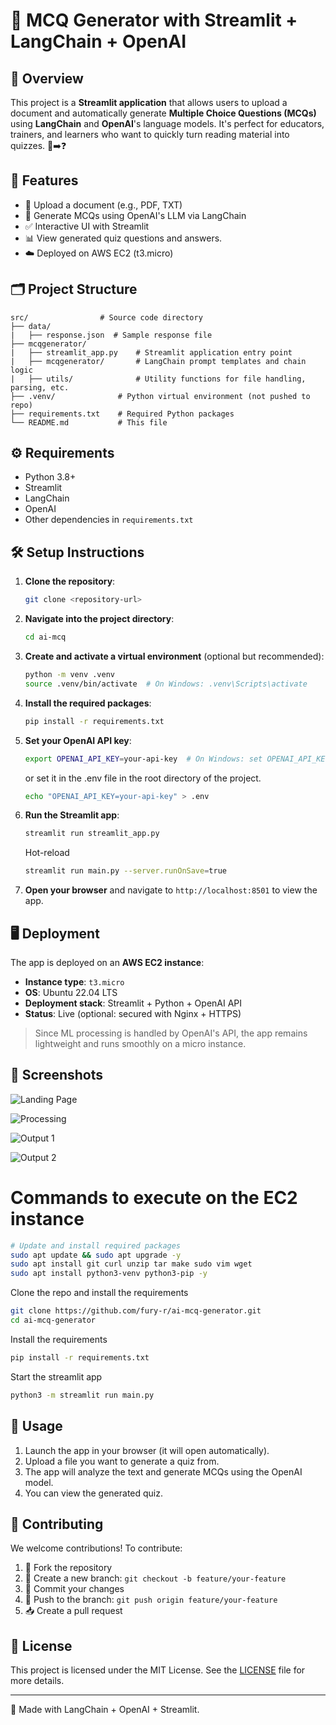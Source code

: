 # 🧠 MCQ Generator with Streamlit + LangChain + OpenAI

## 🚀 Overview

This project is a **Streamlit application** that allows users to upload a document and automatically generate **Multiple Choice Questions (MCQs)** using **LangChain** and **OpenAI**'s language models. It's perfect for educators, trainers, and learners who want to quickly turn reading material into quizzes. 📄➡️❓

## 🎯 Features

- 📁 Upload a document (e.g., PDF, TXT)
- 🤖 Generate MCQs using OpenAI's LLM via LangChain
- ✅ Interactive UI with Streamlit
- 📊 View generated quiz questions and answers.
- ☁️ Deployed on AWS EC2 (t3.micro)

## 🗂️ Project Structure

```
src/                # Source code directory
├── data/
|   ├── response.json  # Sample response file
├── mcqgenerator/
|   ├── streamlit_app.py    # Streamlit application entry point
|   ├── mcqgenerator/       # LangChain prompt templates and chain logic
|   ├── utils/              # Utility functions for file handling, parsing, etc.
├── .venv/              # Python virtual environment (not pushed to repo)
├── requirements.txt    # Required Python packages
└── README.md           # This file
```

## ⚙️ Requirements

- Python 3.8+
- Streamlit
- LangChain
- OpenAI
- Other dependencies in `requirements.txt`

## 🛠️ Setup Instructions

1. **Clone the repository**:

   ```bash
   git clone <repository-url>
   ```

2. **Navigate into the project directory**:

   ```bash
   cd ai-mcq
   ```

3. **Create and activate a virtual environment** (optional but recommended):

   ```bash
   python -m venv .venv
   source .venv/bin/activate  # On Windows: .venv\Scripts\activate
   ```

4. **Install the required packages**:

   ```bash
   pip install -r requirements.txt
   ```

5. **Set your OpenAI API key**:

   ```bash
   export OPENAI_API_KEY=your-api-key  # On Windows: set OPENAI_API_KEY=your-api-key
   ```

   or set it in the .env file in the root directory of the project.

   ```bash
   echo "OPENAI_API_KEY=your-api-key" > .env
   ```

6. **Run the Streamlit app**:
   ```bash
   streamlit run streamlit_app.py
   ```
   Hot-reload
   ```bash
   streamlit run main.py --server.runOnSave=true
   ```
7. **Open your browser** and navigate to `http://localhost:8501` to view the app.

## 🖥️ Deployment

The app is deployed on an **AWS EC2 instance**:

- **Instance type**: `t3.micro`
- **OS**: Ubuntu 22.04 LTS
- **Deployment stack**: Streamlit + Python + OpenAI API
- **Status**: Live (optional: secured with Nginx + HTTPS)

> Since ML processing is handled by OpenAI's API, the app remains lightweight and runs smoothly on a micro instance.

## 📸 Screenshots

![Landing Page](./images/image.png)

![Processing](./images/processing.png)

![Output 1](./images/output-1.png)

![Output 2](./images/output-2.png)

# Commands to execute on the EC2 instance

```bash
# Update and install required packages
sudo apt update && sudo apt upgrade -y
sudo apt install git curl unzip tar make sudo vim wget
sudo apt install python3-venv python3-pip -y

```

Clone the repo and install the requirements

```bash
git clone https://github.com/fury-r/ai-mcq-generator.git
cd ai-mcq-generator
```

Install the requirements

```bash
pip install -r requirements.txt
```

Start the streamlit app

```bash
python3 -m streamlit run main.py
```

## 📌 Usage

1. Launch the app in your browser (it will open automatically).
2. Upload a file you want to generate a quiz from.
3. The app will analyze the text and generate MCQs using the OpenAI model.
4. You can view the generated quiz.

## 🤝 Contributing

We welcome contributions! To contribute:

1. 🍴 Fork the repository
2. 🌿 Create a new branch: `git checkout -b feature/your-feature`
3. 💾 Commit your changes
4. 🚀 Push to the branch: `git push origin feature/your-feature`
5. 📥 Create a pull request

## 📄 License

This project is licensed under the MIT License. See the [LICENSE](LICENSE) file for more details.

---

🧠 Made with LangChain + OpenAI + Streamlit.
